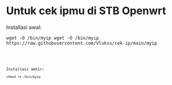 # Untuk cek ipmu di STB Openwrt
Installasi awal:
<pre><code>wget -O /bin/myip wget -O /bin/myip https://raw.githubusercontent.com/Vlukss/cek-ip/main/myip<code></pre>
<br>
Installasi akhir: <pre><code>chmod +x /bin/myip<code></pre>
